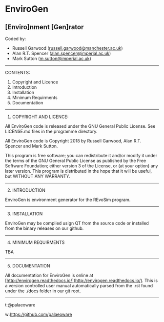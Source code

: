 # EnviroGen
## [Enviro]nment [Gen]rator
 
Coded by:
 - Russell Garwood (russell.garwood@manchester.ac.uk)
 - Alan R.T. Spencer (alan.spencer@imperial.ac.uk)
 - Mark Sutton (m.sutton@imperial.ac.uk)
_____

CONTENTS:

1. Copyright and Licence
2. Introduction
3. Installation
4. Minimum Requirments
5. Documentation

_____

1. COPYRIGHT AND LICENCE:

All EnviroGen code is released under the GNU General Public License.
See LICENSE.md files in the programme directory.

All EnviroGen code is Copyright 2018 by Russell Garwood, Alan R.T. Spencer and Mark Sutton.

This program is free software; you can redistribute it and/or modify
it under the terms of the GNU General Public License as published by
the Free Software Foundation; either version 3 of the License, or (at
your option) any later version. This program is distributed in the
hope that it will be useful, but WITHOUT ANY WARRANTY.

_____

2. INTRODUCTION

EnviroGen is environment generator for the REvoSim program.

_____

3. INSTALLATION

EnviroGen may be complied usign QT from the source code or installed from
the binary releases on our github.

_____

4. MINIMUM REQUIRMENTS

TBA

_____

5. DOCUMENTATION

All documentation for EnviroGen is online at [http://envirogen.readthedocs.io/](http://envirogen.readthedocs.io/). This is a version controlled user manual automatically parsed from the .rst found under the ./docs folder in our git root.

_____

t:@palaeoware

w:https://github.com/palaeoware
